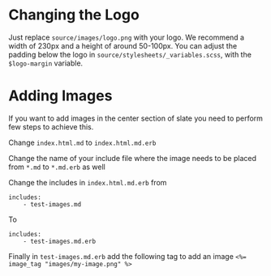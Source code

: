 # Changing the Logo

Just replace `source/images/logo.png` with your logo. We recommend a width of 230px and a height of around 50-100px. You can adjust the padding below the logo in `source/stylesheets/_variables.scss`, with the `$logo-margin` variable.

# Adding Images

If you want to add images in the center section of slate you need to perform few steps to achieve this.

Change `index.html.md` to `index.html.md.erb`

Change the name of your include file where the image needs to be placed from `*.md` to `*.md.erb` as well

Change the includes in `index.html.md.erb` from

    includes:
        - test-images.md

To

    includes:
        - test-images.md.erb

Finally in `test-images.md.erb` add the following tag to add an image `<%= image_tag "images/my-image.png" %>`